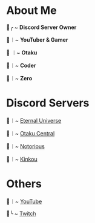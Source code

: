 # About Me

🌸╭ ~ **Discord Server Owner**

🌸︱~ **YouTuber & Gamer**

🌸 ︱~ **Otaku**

🌸︱~ **Coder**

🌸︱~ **Zero**

# Discord Servers

🌸︱~ [Eternal Universe](https://discord.gg/6r5ks2uSjj)

🌸︱~ [Otaku Central](https://discord.gg/PJQCTfPcwE)

🌸︱~ [Notorious](https://discord.gg/NquARaYF2q)

🌸︱~ [Kinkou](https://discord.gg/sUuNMmEMyj)

# Others

🌸︱~ [YouTube](https://www.youtube.com/channel/UCMCe9qbbfrRV30Om-7nlrSQ)

🌸╰ ~ [Twitch](https://www.twitch.tv/izuku220)

